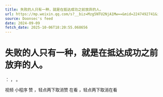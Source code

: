 ```yaml
---
title: 失败的人只有一种，就是在抵达成功之前放弃的人。
url: https://mp.weixin.qq.com/s?__biz=Mzg5NTU2NjA1Mw==&mid=2247492741&idx=2&sn=5c8a6b17495959027d9428f091b33f09
source: Doonsec's feed
date: 2024-09-09
fetch_date: 2025-10-06T18:20:55.068656
---
```


# 失败的人只有一种，就是在抵达成功之前放弃的人。

：
，
。

视频
小程序
赞
，轻点两下取消赞
在看
，轻点两下取消在看